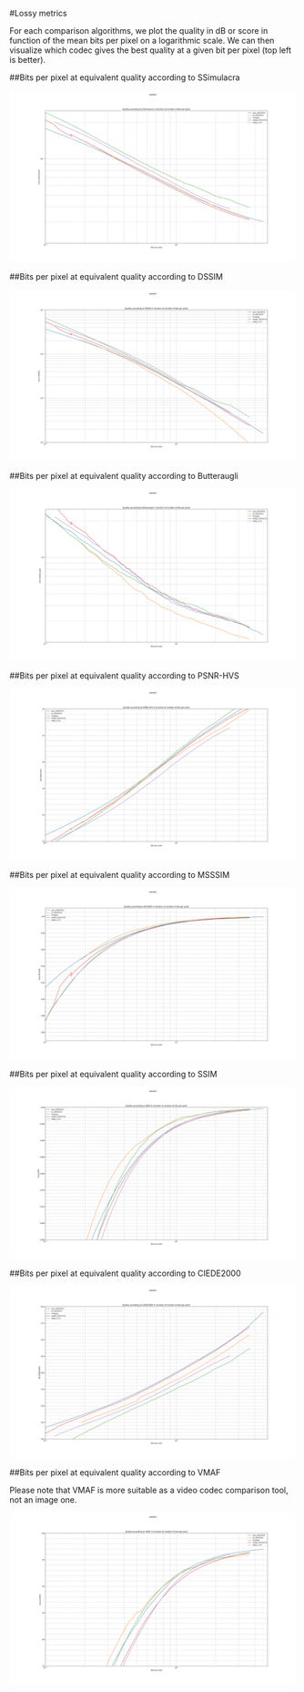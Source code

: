 #Lossy metrics

For each comparison algorithms, we plot the quality in dB or score in function of the mean bits per pixel on a logarithmic scale. We can then visualize which codec gives the best quality at a given bit per pixel (top left is better).

##Bits per pixel at equivalent quality according to SSimulacra

![Bits per pixel at equivalent quality according to SSimulacra](subset1.ssimulacra.(aom_20210715,jxl_20210715,mozjpeg,webp2_20210715,webp_1.2.0).svg)

##Bits per pixel at equivalent quality according to DSSIM

![Bits per pixel at equivalent quality according to DSSIM](subset1.dssim.(aom_20210715,jxl_20210715,mozjpeg,webp2_20210715,webp_1.2.0).svg)

##Bits per pixel at equivalent quality according to Butteraugli

![Bits per pixel at equivalent quality according to Butteraugli](subset1.butteraugli.(aom_20210715,jxl_20210715,mozjpeg,webp2_20210715,webp_1.2.0).svg)

##Bits per pixel at equivalent quality according to PSNR-HVS

![Bits per pixel at equivalent quality according to PSNR-HVS](subset1.psnr-hvs.(aom_20210715,jxl_20210715,mozjpeg,webp2_20210715,webp_1.2.0).svg)

##Bits per pixel at equivalent quality according to MSSSIM

![Bits per pixel at equivalent quality according to MSSSIM](subset1.ms-ssim.(aom_20210715,jxl_20210715,mozjpeg,webp2_20210715,webp_1.2.0).svg)

##Bits per pixel at equivalent quality according to SSIM

![Bits per pixel at equivalent quality according to SSIM](subset1.ssim.(aom_20210715,jxl_20210715,mozjpeg,webp2_20210715,webp_1.2.0).svg)

##Bits per pixel at equivalent quality according to CIEDE2000

![Bits per pixel at equivalent quality according to CIEDE2000](subset1.ciede2000.(aom_20210715,jxl_20210715,mozjpeg,webp2_20210715,webp_1.2.0).svg)

##Bits per pixel at equivalent quality according to VMAF

Please note that VMAF is more suitable as a video codec comparison tool, not an image one.

![Bits per pixel at equivalent quality according to VMAF](subset1.vmaf.(aom_20210715,jxl_20210715,mozjpeg,webp2_20210715,webp_1.2.0).svg)
